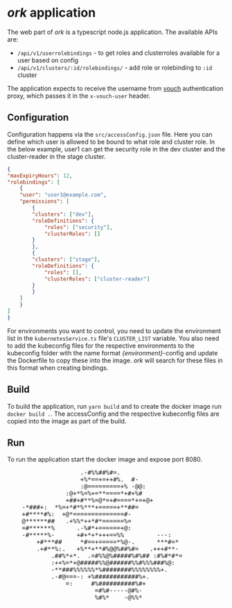 # _ork_ application

The web part of _ork_ is a typescript node.js application. The available APIs are:

- `/api/v1/userrolebindings` - to get roles and clusterroles available for a user based on config
- `/api/v1/clusters/:id/rolebindings/` - add role or rolebinding to `:id` cluster

The application expects to receive the username from [vouch](https://github.com/vouch/vouch-proxy) authentication proxy, which passes it in the `x-vouch-user` header.

## Configuration

Configuration happens via the `src/accessConfig.json` file. Here you can define which user is allowed to be bound to what role and cluster role. In the below example, user1 can get the security role in the dev cluster and the cluster-reader in the stage cluster.
 
```json 
{
"maxExpiryHours": 12,
"rolebindings": [
    {
    "user": "user1@example.com",
    "permissions": [
        {
        "clusters": ["dev"],
        "roleDefinitions": {
            "roles": ["security"],
            "clusterRoles": []
        }
        },
        {
        "clusters": ["stage"],
        "roleDefinitions": {
            "roles": [],
            "clusterRoles": ["cluster-reader"]
        }
        }
    ]
    }
]
}
```

For environments you want to control, you need to update the environment list in the `kubernetesService.ts` file's `CLUSTER_LIST` variable. You also need to add the kubeconfig files for the respective environments to the kubeconfig folder with the name format _{environment}_-config and update the Dockerfile to copy these into the image. _ork_ will search for these files in this format when creating bindings.

## Build

To build the application, run `yarn build` and to create the docker image run `docker build .`. The accessConfig and the respective kubeconfig files are copied into the image as part of the build.

## Run

To run the application start the docker image and expose port 8080.

<pre>
                    .-#%%##%#=.
                    +%*==+=++#%.  #-
                    :@=========+% -@@:
                :@+*%=%+=**====*+#+%#
                +##+#**%=@*=+#====*+=+@+
    -*###+:  *%=+*#*%***+=====+**##=
    +#****#%:  +@*==============#-
    @******##   .+%%*++*#*======%=
    =#******%      .-%#*+======+@:
    -#*****%-      +#+*+*+++==%%         ---:
        +#***##     *#==+=====*%@-.      ***#=*
        .+#**%:.   +%**+**#%@@%##%#=   .+++#**-
            .##%*+*.  .=#%%@%#####%#%## :#%#*#*=
            :++%=*+@#####%%@######%%#%%%###%@:
            -**###%%%%%%*%########%%%%%%%%+.
            .-#@===-: +%############%+.
                =:     #%##########%#+
                        =#%#-----@#%-
                        %#%*    -@%%*

</pre>
